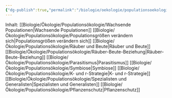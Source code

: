 ```yaml
---
{"dg-publish":true,"permalink":"/biologie/oekologie/populationsoekologie/populationsoekologie/"}
---
```


Inhalt:
[[Biologie/Ökologie/Populationsökologie/Wachsende Populationen\|Wachsende Populationen]]
[[Biologie/Ökologie/Populationsökologie/Populationsgrößen verändern sich\|Populationsgrößen verändern sich]]
[[Biologie/Ökologie/Populationsökologie/Räuber und Beute\|Räuber und Beute]]
[[Biologie/Ökologie/Populationsökologie/Räuber-Beute-Beziehung\|Räuber-Beute-Beziehung]]
[[Biologie/Ökologie/Populationsökologie/Parasitismus\|Parasitismus]]
[[Biologie/Ökologie/Populationsökologie/Symbiose\|Symbiose]]
[[Biologie/Ökologie/Populationsökologie/K- und r-Strategie\|K- und r-Strategie]]
[[Biologie/Ökologie/Populationsökologie/Spezialisten und Generalisten\|Spezialisten und Generalisten]]
[[Biologie/Ökologie/Populationsökologie/Pflanzenschutz\|Pflanzenschutz]]
